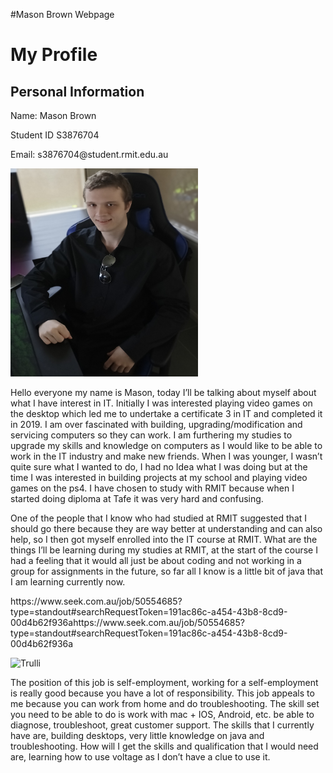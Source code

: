 #Mason Brown Webpage
<!DOCTYPE html>
<html>
<head>
</head>
<body>

<h1>My Profile</h1>

<h2>Personal Information</h2>

<p>Name: Mason Brown</p>

<p>Student ID S3876704</p>

<p>Email: s3876704@student.rmit.edu.au</p>

<img src="Mason profile pic.jpg" width="300" height="333"> 


<p>Hello everyone my name is Mason, today I’ll be talking about myself about what I have interest in IT. Initially I was interested playing video games on the desktop which led me to undertake a certificate 3 in IT and completed it in 2019. I am over fascinated with building, upgrading/modification and servicing computers so they can work. I am furthering my studies to upgrade my skills and knowledge on computers as I would like to be able to work in the IT industry and make new friends. When I was younger, I wasn’t quite sure what I wanted to do, I had no Idea what I was doing but at the time I was interested in building projects at my school and playing video games on the ps4. I have chosen to study with RMIT because when I started doing diploma at Tafe it was very hard and confusing.</p>

<p>One of the people that I know who had studied at RMIT suggested that I should go there because they are way better at understanding and can also help, so I then got myself enrolled into the IT course at RMIT. What are the things I’ll be learning during my studies at RMIT, at the start of the course I had a feeling that it would all just be about coding and not working in a group for assignments in the future, so far all I know is a little bit of java that I am learning currently now.</p>

<p>https://www.seek.com.au/job/50554685?type=standout#searchRequestToken=191ac86c-a454-43b8-8cd9-00d4b62f936ahttps://www.seek.com.au/job/50554685?type=standout#searchRequestToken=191ac86c-a454-43b8-8cd9-00d4b62f936a</p>

<img src="pic_trulli.jpg" alt="Trulli" width="500" height="333">

<p>The position of this job is self-employment, working for a self-employment is really good because you have a lot of responsibility. This job appeals to me because you can work from home and do troubleshooting. The skill set you need to be able to do is work with mac + IOS, Android, etc. be able to diagnose, troubleshoot, great customer support. The skills that I currently have are, building desktops, very little knowledge on java and troubleshooting. How will I get the skills and qualification that I would need are, learning how to use voltage as I don’t have a clue to use it.</p>



